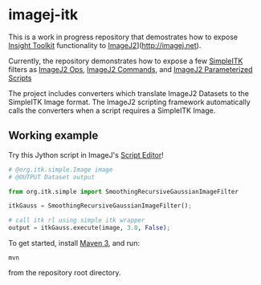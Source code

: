 # imagej-itk

This is a work in progress repository that demostrates how to expose [Insight
Toolkit](http://itk.org) functionality to [ImageJ2](http://imagej.net)](http://imagej.net).

Currently, the repository demonstrates how to expose a few
[SimpleITK](http://simpleitk.org) filters as [ImageJ2 Ops](http://imagej.net/Ops),
[ImageJ2
Commands](https://github.com/imagej/imagej-tutorials/tree/master/simple-commands), and
[ImageJ2 Parameterized
Scripts](https://imagej.github.io/presentations/2015-09-04-imagej2-scripting/#/)

The project includes converters which translate ImageJ2 Datasets to the SimpleITK Image
format.  The ImageJ2 scripting framework automatically calls the converters when a script
requires a SimpleITK Image. 

Working example
---------------

Try this Jython script in ImageJ's
[Script Editor](http://imagej.net/Script_Editor)!

```python
# @org.itk.simple.Image image
# @OUTPUT Dataset output

from org.itk.simple import SmoothingRecursiveGaussianImageFilter

itkGauss = SmoothingRecursiveGaussianImageFilter();

# call itk rl using simple itk wrapper
output = itkGauss.execute(image, 3.0, False);
```


To get started, install [Maven 3](http://maven.apache.org/), and run:

```
mvn
```

from the repository root directory.

